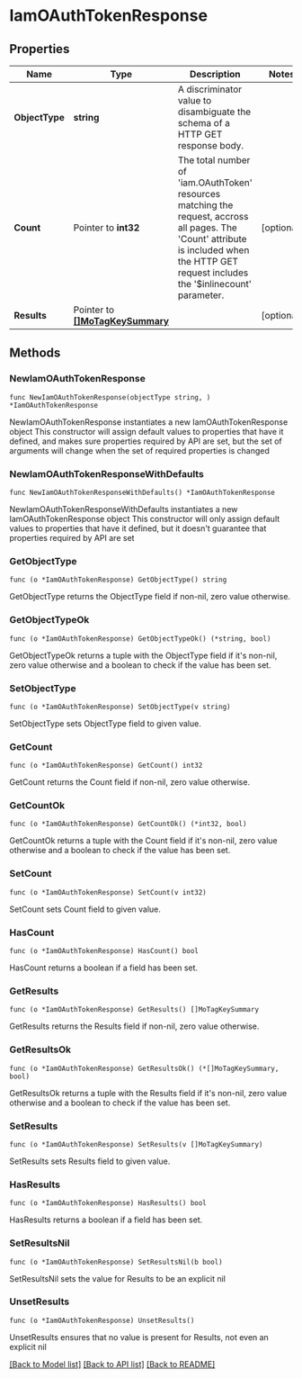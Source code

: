 # IamOAuthTokenResponse

## Properties

Name | Type | Description | Notes
------------ | ------------- | ------------- | -------------
**ObjectType** | **string** | A discriminator value to disambiguate the schema of a HTTP GET response body. | 
**Count** | Pointer to **int32** | The total number of &#39;iam.OAuthToken&#39; resources matching the request, accross all pages. The &#39;Count&#39; attribute is included when the HTTP GET request includes the &#39;$inlinecount&#39; parameter. | [optional] 
**Results** | Pointer to [**[]MoTagKeySummary**](MoTagKeySummary.md) |  | [optional] 

## Methods

### NewIamOAuthTokenResponse

`func NewIamOAuthTokenResponse(objectType string, ) *IamOAuthTokenResponse`

NewIamOAuthTokenResponse instantiates a new IamOAuthTokenResponse object
This constructor will assign default values to properties that have it defined,
and makes sure properties required by API are set, but the set of arguments
will change when the set of required properties is changed

### NewIamOAuthTokenResponseWithDefaults

`func NewIamOAuthTokenResponseWithDefaults() *IamOAuthTokenResponse`

NewIamOAuthTokenResponseWithDefaults instantiates a new IamOAuthTokenResponse object
This constructor will only assign default values to properties that have it defined,
but it doesn't guarantee that properties required by API are set

### GetObjectType

`func (o *IamOAuthTokenResponse) GetObjectType() string`

GetObjectType returns the ObjectType field if non-nil, zero value otherwise.

### GetObjectTypeOk

`func (o *IamOAuthTokenResponse) GetObjectTypeOk() (*string, bool)`

GetObjectTypeOk returns a tuple with the ObjectType field if it's non-nil, zero value otherwise
and a boolean to check if the value has been set.

### SetObjectType

`func (o *IamOAuthTokenResponse) SetObjectType(v string)`

SetObjectType sets ObjectType field to given value.


### GetCount

`func (o *IamOAuthTokenResponse) GetCount() int32`

GetCount returns the Count field if non-nil, zero value otherwise.

### GetCountOk

`func (o *IamOAuthTokenResponse) GetCountOk() (*int32, bool)`

GetCountOk returns a tuple with the Count field if it's non-nil, zero value otherwise
and a boolean to check if the value has been set.

### SetCount

`func (o *IamOAuthTokenResponse) SetCount(v int32)`

SetCount sets Count field to given value.

### HasCount

`func (o *IamOAuthTokenResponse) HasCount() bool`

HasCount returns a boolean if a field has been set.

### GetResults

`func (o *IamOAuthTokenResponse) GetResults() []MoTagKeySummary`

GetResults returns the Results field if non-nil, zero value otherwise.

### GetResultsOk

`func (o *IamOAuthTokenResponse) GetResultsOk() (*[]MoTagKeySummary, bool)`

GetResultsOk returns a tuple with the Results field if it's non-nil, zero value otherwise
and a boolean to check if the value has been set.

### SetResults

`func (o *IamOAuthTokenResponse) SetResults(v []MoTagKeySummary)`

SetResults sets Results field to given value.

### HasResults

`func (o *IamOAuthTokenResponse) HasResults() bool`

HasResults returns a boolean if a field has been set.

### SetResultsNil

`func (o *IamOAuthTokenResponse) SetResultsNil(b bool)`

 SetResultsNil sets the value for Results to be an explicit nil

### UnsetResults
`func (o *IamOAuthTokenResponse) UnsetResults()`

UnsetResults ensures that no value is present for Results, not even an explicit nil

[[Back to Model list]](../README.md#documentation-for-models) [[Back to API list]](../README.md#documentation-for-api-endpoints) [[Back to README]](../README.md)


